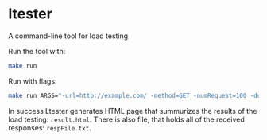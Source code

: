 # ltester
A command-line tool for load testing

Run the tool with:
```sh
make run
```

Run with flags:
```sh
make run ARGS="-url=http://example.com/ -method=GET -numRequest=100 -duration=5000 -warmUp=0 -change=0 -period=0 -respFile=respFile.txt"
```

In success Ltester generates HTML page that summurizes the results of the load testing: `result.html`.
There is also file, that holds all of the received responses: `respFile.txt`.
